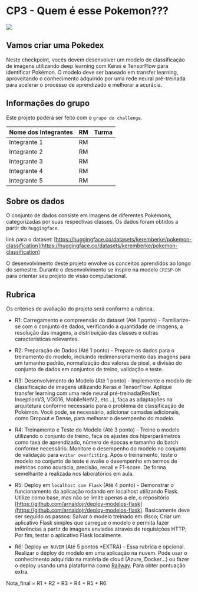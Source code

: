 # CP3 - Quem é esse Pokemon???

![](https://t2.tudocdn.net/182957?w=646&h=284)

## Vamos criar uma Pokedex

Neste checkpoint, vocês devem desenvolver um modelo de classificação de imagens utilizando deep learning com Keras e TensorFlow para identificar Pokémon. O modelo deve ser baseado em transfer learning, aproveitando o conhecimento adquirido por uma rede neural pré-treinada para acelerar o processo de aprendizado e melhorar a acurácia.


## Informações do grupo

Este projeto poderá ser feito com o `grupo do challenge`.

| Nome dos Integrantes     | RM             | Turma   |
| :----------------------- | :------------- | :-----: |
| Integrante 1             | RM             |         |
| Integrante 2             | RM             |         |
| Integrante 3             | RM             |         |
| Integrante 4             | RM             |         |
| Integrante 5             | RM             |         |

## Sobre os dados


O conjunto de dados consiste em imagens de diferentes Pokémons, categorizadas por suas respectivas classes. Os dados foram obtidos a partir do ``huggingface``. 

link para o dataset: [https://huggingface.co/datasets/keremberke/pokemon-classification](https://huggingface.co/datasets/keremberke/pokemon-classification)

O desenvolvimento deste projeto envolve os conceitos aprendidos ao longo do semestre. Durante o desenvolvimento se inspire na modelo ``CRISP-DM`` para orientar seu projeto de visão computacional.


## Rubrica 

Os critérios de avaliação do projeto será conforme a rubrica.

- R1: Carregamento e compreensão do dataset (Até 1 ponto) - Familiarize-se com o conjunto de dados, verificando a quantidade de imagens, a resolução das imagens, a distribuição das classes e outras características relevantes.

- R2: Preparação de Dados (Até 1 ponto) - Prepare os dados para o treinamento do modelo, incluindo redimensionamento das imagens para um tamanho padrão, normalização dos valores de pixel, e divisão do conjunto de dados em conjuntos de treino, validação e teste.

- R3: Desenvolvimento do Modelo (Até 1 ponto) - Implemente o modelo de classificação de imagens utilizando Keras e TensorFlow. Aplique transfer learning com uma rede neural pré-treinada(ResNet, InceptionV3, VGG16, MobileNetV2, etc...), faça as adaptações na arquitetura conforme necessário para o problema de classificação de Pokémon. Você pode, se necessário, adicionar camadas adicionais, como Dropout e Dense, para melhorar o desempenho do modelo.

- R4: Treinamento e Teste do Modelo (Até 3 ponto) - Treine o modelo utilizando o conjunto de treino, faça os ajustes dos hiperparâmetros como taxa de aprendizado, número de épocas e tamanho do batch conforme necessário. Monitore o desempenho do modelo no conjunto de validação para ``evitar overfitting``. Após o treinamento, teste o modelo no conjunto de teste e avalie o desempenho em termos de métricas como acurácia, precisão, recall e F1-score. De forma semelhante a realizada nos laboratórios em aula.

- R5: Deploy em ``localhost com Flask`` (Até 4 ponto) - Demonstrar o funcionamento da aplicação rodando em localhost utilizando Flask. Utilize como base, mas não se limite apenas a ele, o repositório [https://github.com/arnaldojr/deploy-modelos-flask](https://github.com/arnaldojr/deploy-modelos-flask). Basicamente deve ser seguido os passos: Salvar o modelo treinado em disco; Criar um aplicativo Flask simples que carregue o modelo e permita fazer inferências a partir de imagens enviadas através de requisições HTTP; Por fim, testar o aplicativo Flask localmente.

- R6: Deploy ``em NUVEM`` (Até 5 pontos *EXTRA) -  Essa rubrica é opcional. Realizar o deploy do modelo em uma aplicação na nuvem. Pode usar o conhecimento adquirido na matéria de cloud (Azure, Docker...) ou fazer o deploy usando uma plataforma como [Railway](https://railway.app/). Para obter pontuação extra.


Nota_final = R1 + R2 + R3 + R4 + R5 + R6
